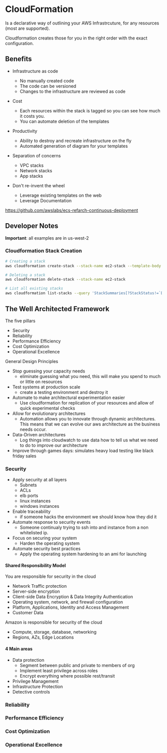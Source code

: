 # CloudFormation

Is a declarative way of outlining your AWS Infrastrcuture, for any resources (most are supported).

Cloudformation creates those for you in the right order with the exact configuration.

## Benefits

- Infrastructure as code

  - No manually created code
  - The code can be versioned
  - Changes to the infrastructure are reviewed as code

- Cost
  - Each resources within the stack is tagged so you can see how much it costs you.
  - You can automate deletion of the templates
- Productivity

  - Ability to destroy and recreate infrastructure on the fly
  - Automated generation of diagram for your templates

- Separation of concerns

  - VPC stacks
  - Network stacks
  - App stacks

- Don't re-invent the wheel
  - Leverage existing templates on the web
  - Leverage Documentation

https://github.com/awslabs/ecs-refarch-continuous-deployment

## Developer Notes

**Important**: all examples are in us-west-2

### Cloudformation Stack Creation

```bash
# Creating a stack
aws cloudformation create-stack --stack-name ec2-stack --template-body file://01-ec2/sample.yml --parameters ParameterKey=VpcId,ParameterValue=vpc-b3536bca ParameterKey=SubnetId,ParameterValue=subnet-01168978 --tags Key=Name,Value=darrius-ec2-stack
```

```bash
# Deleting a stack
aws cloudformation delete-stack --stack-name ec2-stack
```

```bash
# List all existing stacks
aws cloudformation list-stacks --query 'StackSummaries[?StackStatus!=`DELETE_COMPLETE` && StackStatus!=`DELETE_IN_PROGRESS`]'
```

## The Well Architected Framework

The five pillars

- Security
- Reliability
- Performance Efficiency
- Cost Optimization
- Operational Excellence

General Design Principles

- Stop guessing your capacity needs
  - eliminate guessing what you need, this will make you spend to much or little on resources
- Test systems at production scale
  - create a testing environment and destroy it
- Automate to make architectural experimentation easier
  - Use cloudformation for replication of your resources and allow of quick experimental checks
- Allow for evolutionary architectures
  - Automation allows you to innovate through dynamic architectures. This means that we can evolve our aws architecture as the business needs occur.
- Data-Driven architectures
  - Log things into cloudwatch to use data how to tell us what we need to do to improve our architecture
- Improve through games days: simulates heavy load testing like black friday sales

### Security

- Apply security at all layers
  - Subnets
  - ACLs
  - elb ports
  - linux instances
  - windows instances
- Enable traceability
  - if someone hacks the environment we should know how they did it
- Automate response to security events
  - Someone continualy trying to ssh into and instance from a non whitelisted ip.
- Focus on securing your system
  - Harden the operating system
- Automate security best practices
  - Apply the operating system hardening to an ami for launching

#### Shared Responsibility Model

You are responsible for security in the cloud

- Network Traffic protection
- Server-side encryption
- Client-side Data Encryption & Data Integrity Authentication
- Operating system, network, and firewall configuration
- Platform, Applications, Identity and Access Management
- Customer Data

Amazon is responsible for security of the cloud

- Compute, storage, database, networking
- Regions, AZs, Edge Locations

#### 4 Main areas

- Data protection
  - Segment between public and private to members of org
  - Implement least privilege across roles
  - Encrypt everything where possible rest/transit
- Privilege Management
- Infrastructure Protection
- Detective controls

### Reliability

### Performance Efficiency

### Cost Optimization

### Operational Excellence

